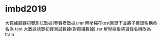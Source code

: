 # imbd2019
大數據競賽初賽測試數據(參賽者數據).rar 解壓縮在test目錄下並將子目錄名稱命名為 test
大數據競賽初賽測試數據(對照組數據).rar 解壓縮後將目錄名稱改為 train
